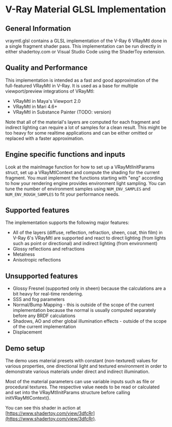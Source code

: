# V-Ray Material GLSL Implementation #

## General Information ##

vraymtl.glsl contains a GLSL implementation of the V-Ray 6 VRayMtl done in a single fragment shader pass.
This implementation can be run directly in either shadertoy.com or Visual Studio Code using the ShaderToy extension.

## Quality and Performance ##

This implementation is intended as a fast and good approximation of the full-featured VRayMtl in V-Ray. It is used as a base for multiple viewport/preview integrations of VRayMtl:
- VRayMtl in Maya's Viewport 2.0
- VRayMtl in Mari 4.6+
- VRayMtl in Substance Painter (TODO: version)

Note that all of the material's layers are computed for each fragment and indirect lighting can require a lot of samples for a clean result. This might be too heavy for some realtime applications and can be either omitted or replaced with a faster approximation.

## Engine specific functions and inputs ##

Look at the mainImage function for how to set up a VRayMtlInitParams struct, set up a VRayMtlContext and compute the shading for the current fragment. You must implement the functions starting with "eng" according to how your rendering engine provides environment light sampling. You can tune the number of environment samples using `NUM_ENV_SAMPLES` and `NUM_ENV_ROUGH_SAMPLES` to fit your performance needs.

## Supported features ##

The implementation supports the following major features:
- All of the layers (diffuse, reflection, refraction, sheen, coat, thin film) in V-Ray 6's VRayMtl are supported and react to direct lighting (from lights such as point or directional) and indirect lighting (from environment)
- Glossy reflections and refractions
- Metalness
- Anisotropic reflections

## Unsupported features ##

- Glossy Fresnel (supported only in sheen) because the calculations are a bit heavy for real-time rendering.
- SSS and fog parameters
- Normal/Bump Mapping - this is outside of the scope of the current implementation because the normal is usually computed separately before any BRDF calculations
- Shadows, AO and other global illumination effects - outside of the scope of the current implementation
- Displacement

## Demo setup ##

The demo uses material presets with constant (non-textured) values for various properties, one directional light and textured environment in order to demonstrate various materials under direct and indirect illumination.

Most of the material parameters can use variable inputs such as file or procedural textures. The respective value needs to be read or calculated and set into the VRayMtlInitParams structure before calling initVRayMtlContext().

You can see this shader in action at [https://www.shadertoy.com/view/3dfcRr](https://www.shadertoy.com/view/3dfcRr).
